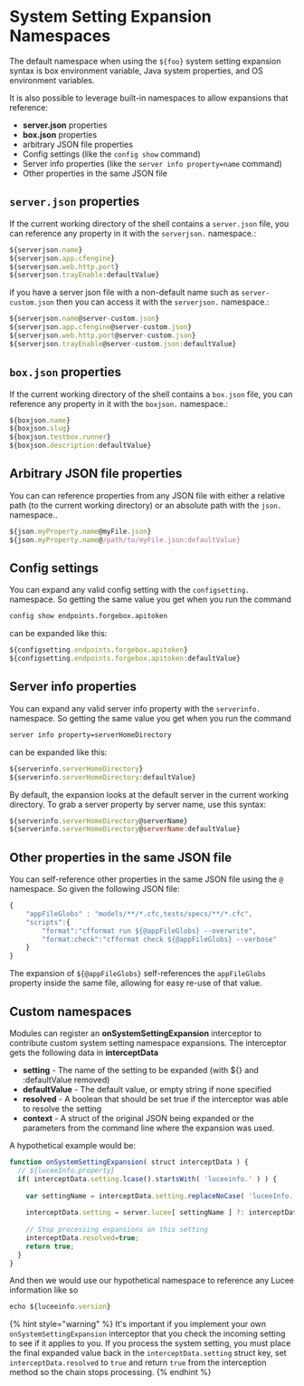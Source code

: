 # System Setting Expansion Namespaces

The default namespace when using the `${foo}` system setting expansion syntax is box environment variable, Java system properties, and OS environment variables. &#x20;

It is also possible to leverage built-in namespaces to allow expansions that reference:

* **server.json** properties
* **box.json** properties
* arbitrary JSON file properties
* Config settings (like the `config show` command)
* Server info properties (like the `server info property=name` command)
* Other properties in the same JSON file

## `server.json` properties

If the current working directory of the shell contains a `server.json` file, you can reference any property in it with the `serverjson.` namespace.:

```javascript
${serverjson.name}
${serverjson.app.cfengine}
${serverjson.web.http.port}
${serverjson.trayEnable:defaultValue}
```

if you have a server json file with a non-default name such as `server-custom.json` then you can access it with the `serverjson.` namespace.:

```javascript
${serverjson.name@server-custom.json}
${serverjson.app.cfengine@server-custom.json}
${serverjson.web.http.port@server-custom.json}
${serverjson.trayEnable@server-custom.json:defaultValue}
```

## `box.json` properties

If the current working directory of the shell contains a `box.json` file, you can reference any property in it with the `boxjson.` namespace.:

```javascript
${boxjson.name}
${boxjson.slug}
${boxjson.testbox.runner}
${boxjson.description:defaultValue}
```

## Arbitrary JSON file properties

You can can reference properties from any JSON file with either a relative path (to the current working directory) or an absolute path with the `json.` namespace..

```javascript
${json.myProperty.name@myFile.json}
${json.myProperty.name@/path/to/myFile.json:defaultValue}
```

## Config settings

You can expand any valid config setting with the `configsetting.` namespace.  So getting the same value you get when you run the command

```bash
config show endpoints.forgebox.apitoken
```

can be expanded like this:

```javascript
${configsetting.endpoints.forgebox.apitoken}
${configsetting.endpoints.forgebox.apitoken:defaultValue}
```

## Server info properties

You can expand any valid server info property with the `serverinfo.` namespace.  So getting the same value you get when you run the command

```bash
server info property=serverHomeDirectory
```

can be expanded like this:

```javascript
${serverinfo.serverHomeDirectory}
${serverinfo.serverHomeDirectory:defaultValue}
```

By default, the expansion looks at the default server in the current working directory.  To grab a server property by server name, use this syntax:

```javascript
${serverinfo.serverHomeDirectory@serverName}
${serverinfo.serverHomeDirectory@serverName:defaultValue}
```

## Other properties in the same JSON file

You can self-reference other properties in the same JSON file using the `@` namespace.  So given the following JSON file:

```javascript
{
    "appFileGlobs" : "models/**/*.cfc,tests/specs/**/*.cfc",
    "scripts":{
        "format":"cfformat run ${@appFileGlobs} --overwrite",
        "format:check":"cfformat check ${@appFileGlobs} --verbose"
    }
}
```

The expansion of `${@appFileGlobs}` self-references the `appFileGlobs` property inside the same file, allowing for easy re-use of that value.

## Custom namespaces

Modules can register an **onSystemSettingExpansion** interceptor to contribute custom system setting namespace expansions. The interceptor gets the following data in **interceptData**

* **setting** - The name of the setting to be expanded (with ${} and :defaultValue removed)
* **defaultValue** - The default value, or empty string if none specified
* **resolved** - A boolean that should be set true if the interceptor was able to resolve the setting
* **context** - A struct of the original JSON being expanded or the parameters from the command line where the expansion was used.

A hypothetical example would be:

```javascript
function onSystemSettingExpansion( struct interceptData ) {	
  // ${luceeInfo.property}
  if( interceptData.setting.lcase().startsWith( 'luceeinfo.' ) ) {
		
    var settingName = interceptData.setting.replaceNoCase( 'luceeInfo.', '', 'one' );
				
    interceptData.setting = server.lucee[ settingName ] ?: interceptData.defaultValue;
		
    // Stop processing expansions on this setting
    interceptData.resolved=true;
    return true;
  }	
}
```

And then we would use our hypothetical namespace to reference any Lucee information like so

```javascript
echo ${luceeinfo.version}
```

{% hint style="warning" %}
It's important if you implement your own `onSystemSettingExpansion` interceptor that you check the incoming setting to see if it applies to you.  If you process the system setting, you must place the final expanded value back in the `interceptData.setting` struct key, set `interceptData.resolved` to `true` and return `true` from the interception method so the chain stops processing.&#x20;
{% endhint %}
